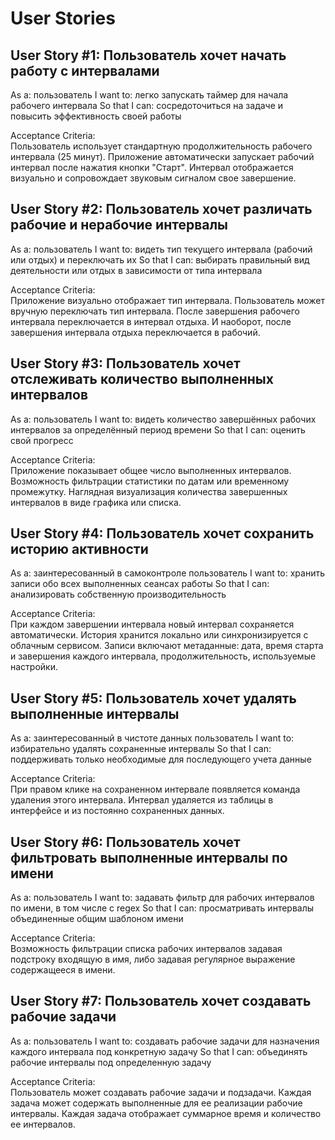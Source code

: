 User Stories
============

User Story #1: Пользователь хочет начать работу с интервалами
-------------------------------------------------------------
As a: пользователь
I want to: легко запускать таймер для начала рабочего интервала
So that I can: сосредоточиться на задаче и повысить эффективность своей работы

Acceptance Criteria:  
Пользователь использует стандартную продолжительность рабочего интервала (25 минут).
Приложение автоматически запускает рабочий интервал после нажатия кнопки "Старт".
Интервал отображается визуально и сопровождает звуковым сигналом свое завершение.


User Story #2: Пользователь хочет различать рабочие и нерабочие интервалы
-------------------------------------------------------------------------
As a: пользователь
I want to: видеть тип текущего интервала (рабочий или отдых) и переключать их
So that I can: выбирать правильный вид деятельности или отдых в зависимости от типа интервала

Acceptance Criteria:  
Приложение визуально отображает тип интервала.
Пользователь может вручную переключать тип интервала.
После завершения рабочего интервала переключается в интервал отдыха.
И наоборот, после завершения интервала отдыха переключается в рабочий.


User Story #3: Пользователь хочет отслеживать количество выполненных интервалов
-------------------------------------------------------------------------------
As a: пользователь
I want to: видеть количество завершённых рабочих интервалов за определённый период времени
So that I can: оценить свой прогресс

Acceptance Criteria:  
Приложение показывает общее число выполненных интервалов.
Возможность фильтрации статистики по датам или временному промежутку.
Наглядная визуализация количества завершенных интервалов в виде графика или списка.


User Story #4: Пользователь хочет сохранить историю активности
--------------------------------------------------------------
As a: заинтересованный в самоконтроле пользователь
I want to: хранить записи обо всех выполненных сеансах работы
So that I can: анализировать собственную производительность

Acceptance Criteria:  
При каждом завершении интервала новый интервал сохраняется автоматически.
История хранится локально или синхронизируется с облачным сервисом.
Записи включают метаданные: дата, время старта и завершения каждого интервала, продолжительность, используемые настройки.


User Story #5: Пользователь хочет удалять выполненные интервалы
---------------------------------------------------------------
As a: заинтересованный в чистоте данных пользователь
I want to: избирательно удалять сохраненные интервалы
So that I can: поддерживать только необходимые для последующего учета данные

Acceptance Criteria:  
При правом клике на сохраненном интервале появляется команда удаления этого интервала.
Интервал удаляется из таблицы в интерфейсе и из постоянно сохраненных данных.


User Story #6: Пользователь хочет фильтровать выполненные интервалы по имени
----------------------------------------------------------------------------
As a: пользователь
I want to: задавать фильтр для рабочих интервалов по имени, в том числе с regex
So that I can: просматривать интервалы объединенные общим шаблоном имени

Acceptance Criteria:  
Возможность фильтрации списка рабочих интервалов задавая подстроку входящую в имя,
либо задавая регулярное выражение содержащееся в имени.


User Story #7: Пользователь хочет создавать рабочие задачи
------------------------------------------------------------------------------
As a: пользователь
I want to: создавать рабочие задачи для назначения каждого интервала под конкретную задачу
So that I can: объединять рабочие интервалы под определенную задачу

Acceptance Criteria:  
Пользователь может создавать рабочие задачи и подзадачи.
Каждая задача может содержать выполненные для ее реализации рабочие интервалы.
Каждая задача отображает суммарное время и количество ее интервалов.
